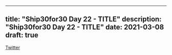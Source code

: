 
---
title: "Ship30for30 Day 22 - TITLE"
description: "Ship30for30 Day 22 - TITLE"
date: 2021-03-08
draft: true
---

[Twitter]()